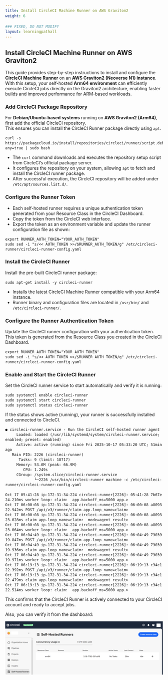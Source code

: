 ```yaml
---
title: Install CircleCI Machine Runner on AWS Graviton2
weight: 6

### FIXED, DO NOT MODIFY
layout: learningpathall
---
```


## Install CircleCI Machine Runner on AWS Graviton2

This guide provides step-by-step instructions to install and configure the **CircleCI Machine Runner** on an **AWS Graviton2 (Neoverse N1) instance**.  
With this setup, your self-hosted **Arm64 environment** can efficiently execute CircleCI jobs directly on the Graviton2 architecture, enabling faster builds and improved performance for ARM-based workloads.


### Add CircleCI Package Repository
For **Debian/Ubuntu-based systems** running on **AWS Graviton2 (Arm64)**, first add the official CircleCI repository.  
This ensures you can install the CircleCI Runner package directly using `apt`.

```console
curl -s https://packagecloud.io/install/repositories/circleci/runner/script.deb.sh?any=true | sudo bash
```

- The `curl` command downloads and executes the repository setup script from CircleCI’s official package server.  
- It configures the repository on your system, allowing `apt` to fetch and install the CircleCI runner package.  
- After successful execution, the CircleCI repository will be added under `/etc/apt/sources.list.d/`.

### Configure the Runner Token
- Each self-hosted runner requires a unique authentication token generated from your Resource Class in the CircleCI Dashboard.  
- Copy the token from the CircleCI web interface.  
- Export the token as an environment variable and update the runner configuration file as shown:

```console
export RUNNER_AUTH_TOKEN="YOUR_AUTH_TOKEN"
sudo sed -i "s/<< AUTH_TOKEN >>/$RUNNER_AUTH_TOKEN/g" /etc/circleci-runner/circleci-runner-config.yaml
```

### Install the CircleCI Runner
Install the pre-built CircleCI runner package:

```console
sudo apt-get install -y circleci-runner
```
 
- Installs the latest CircleCI Machine Runner compatible with your Arm64 instance.  
- Runner binary and configuration files are located in `/usr/bin/` and `/etc/circleci-runner/`.

### Configure the Runner Authentication Token
Update the CircleCI runner configuration with your authentication token. This token is generated from the Resource Class you created in the CircleCI Dashboard.

```console
export RUNNER_AUTH_TOKEN="YOUR_AUTH_TOKEN"
sudo sed -i "s/<< AUTH_TOKEN >>/$RUNNER_AUTH_TOKEN/g" /etc/circleci-runner/circleci-runner-config.yaml
```

### Enable and Start the CircleCI Runner
Set the CircleCI runner service to start automatically and verify it is running:

```console
sudo systemctl enable circleci-runner
sudo systemctl start circleci-runner
sudo systemctl status circleci-runner
```

If the status shows active (running), your runner is successfully installed and connected to CircleCI.

```output
● circleci-runner.service - Run the CircleCI self-hosted runner agent
     Loaded: loaded (/usr/lib/systemd/system/circleci-runner.service; enabled; preset: enabled)
     Active: active (running) since Fri 2025-10-17 05:33:20 UTC; 51min ago
   Main PID: 2226 (circleci-runner)
      Tasks: 9 (limit: 18717)
     Memory: 53.0M (peak: 66.9M)
        CPU: 1.249s
     CGroup: /system.slice/circleci-runner.service
             └─2226 /usr/bin/circleci-runner machine -c /etc/circleci-runner/circleci-runner-config.yaml

Oct 17 05:41:28 ip-172-31-34-224 circleci-runner[2226]: 05:41:28 7b67e 24.210ms worker loop: claim:  app.backoff_ms=5000 app.>
Oct 17 06:00:08 ip-172-31-34-224 circleci-runner[2226]: 06:00:08 a8093 22.942ms POST /api/v3/runner/claim app.loop_name=claim>
Oct 17 06:00:08 ip-172-31-34-224 circleci-runner[2226]: 06:00:08 a8093 23.028ms claim app.loop_name=claim:  mode=agent result>
Oct 17 06:00:08 ip-172-31-34-224 circleci-runner[2226]: 06:00:08 a8093 23.064ms worker loop: claim:  app.backoff_ms=5000 app.>
Oct 17 06:04:49 ip-172-31-34-224 circleci-runner[2226]: 06:04:49 73039 19.847ms POST /api/v3/runner/claim app.loop_name=claim>
Oct 17 06:04:49 ip-172-31-34-224 circleci-runner[2226]: 06:04:49 73039 19.936ms claim app.loop_name=claim:  mode=agent result>
Oct 17 06:04:49 ip-172-31-34-224 circleci-runner[2226]: 06:04:49 73039 19.971ms worker loop: claim:  app.backoff_ms=5000 app.>
Oct 17 06:19:13 ip-172-31-34-224 circleci-runner[2226]: 06:19:13 c34c1 22.392ms POST /api/v3/runner/claim app.loop_name=claim>
Oct 17 06:19:13 ip-172-31-34-224 circleci-runner[2226]: 06:19:13 c34c1 22.479ms claim app.loop_name=claim:  mode=agent result>
Oct 17 06:19:13 ip-172-31-34-224 circleci-runner[2226]: 06:19:13 c34c1 22.514ms worker loop: claim:  app.backoff_ms=5000 app.>
```

This confirms that the CircleCI Runner is actively connected to your CircleCI account and ready to accept jobs.

Also, you can verify it from the dashboard:

![Self-Hosted Runners alt-text#center](images/runner.png "Figure 1: Self-Hosted Runners ")
